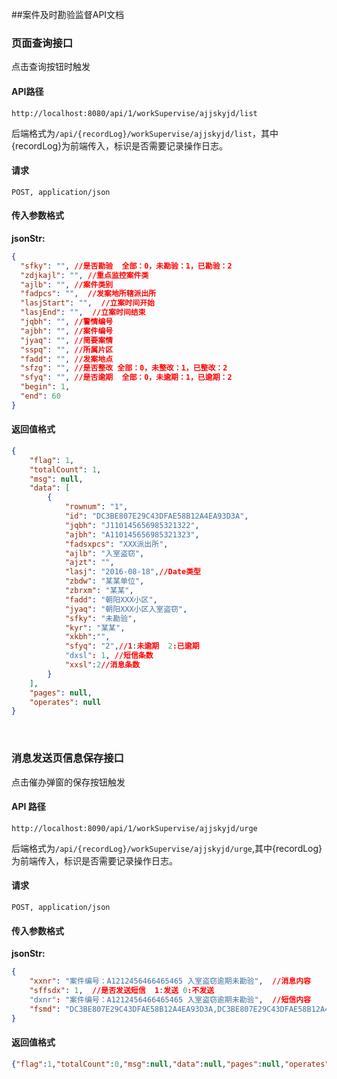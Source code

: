 ##案件及时勘验监督API文档

### 页面查询接口

点击查询按钮时触发

#### API路径 

```http
http://localhost:8080/api/1/workSupervise/ajjskyjd/list
```

后端格式为`/api/{recordLog}/workSupervise/ajjskyjd/list`，其中{recordLog}为前端传入，标识是否需要记录操作日志。

#### 请求

```
POST, application/json
```

#### 传入参数格式
**jsonStr:**
```json
{
  "sfky": "", //是否勘验  全部：0，未勘验：1，已勘验：2
  "zdjkajl": "", //重点监控案件类
  "ajlb": "", //案件类别
  "fadpcs": "",  //发案地所辖派出所
  "lasjStart": "",  //立案时间开始
  "lasjEnd": "",  //立案时间结束
  "jqbh": "", //警情编号
  "ajbh": "", //案件编号
  "jyaq": "", //简要案情
  "sspq": "", //所属片区
  "fadd": "", //发案地点
  "sfzg": "", //是否整改 全部：0，未整改：1，已整改：2
  "sfyq": "", //是否逾期  全部：0，未逾期：1，已逾期：2
  "begin": 1,
  "end": 60
}
```

#### 返回值格式

```json
{
    "flag": 1,
    "totalCount": 1,
    "msg": null,
    "data": [
		{
			"rownum": "1",
			"id": "DC3BE807E29C43DFAE58B12A4EA93D3A",
			"jqbh": "J110145656985321322",
			"ajbh": "A110145656985321323",
			"fadsxpcs": "XXX派出所",
			"ajlb": "入室盗窃",
			"ajzt": "",
			"lasj": "2016-08-18",//Date类型
			"zbdw": "某某单位",
			"zbrxm": "某某",
			"fadd": "朝阳XXX小区",
			"jyaq": "朝阳XXX小区入室盗窃",
			"sfky": "未勘验",
			"kyr": "某某",
			"xkbh":"",
			"sfyq": "2",//1:未逾期  2:已逾期
			"dxsl": 1, //短信条数
			"xxsl":2//消息条数
		}
    ],
    "pages": null,
    "operates": null
}
```

​	

### 消息发送页信息保存接口

点击催办弹窗的保存按钮触发

#### API 路径

```http
http://localhost:8090/api/1/workSupervise/ajjskyjd/urge
```

后端格式为`/api/{recordLog}/workSupervise/ajjskyjd/urge`,其中{recordLog}为前端传入，标识是否需要记录操作日志。

#### 请求

```
POST, application/json
```

#### 传入参数格式

**jsonStr:**
```json
{
    "xxnr": "案件编号：A1212456466465465 入室盗窃逾期未勘验",  //消息内容
	"sffsdx": 1,  //是否发送短信  1:发送 0:不发送
	"dxnr": "案件编号：A1212456466465465 入室盗窃逾期未勘验",  //短信内容
	"fsmd": "DC3BE807E29C43DFAE58B12A4EA93D3A,DC3BE807E29C43DFAE58B12A4EA93D5H",  //发送名单，人员ID以逗号隔开
}
```

#### 返回值格式

```json
{"flag":1,"totalCount":0,"msg":null,"data":null,"pages":null,"operates":null}
```